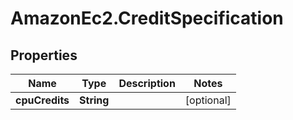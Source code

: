 # AmazonEc2.CreditSpecification

## Properties

Name | Type | Description | Notes
------------ | ------------- | ------------- | -------------
**cpuCredits** | **String** |  | [optional] 


